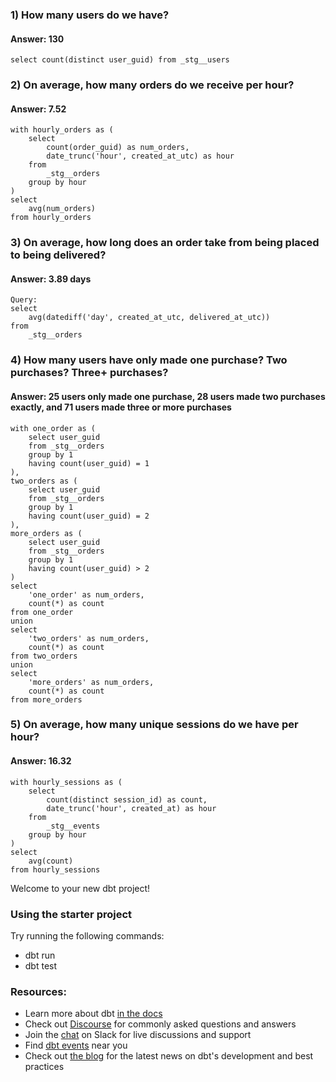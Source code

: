 ### 1) How many users do we have?

#### Answer: 130

```
select count(distinct user_guid) from _stg__users
```

### 2) On average, how many orders do we receive per hour?
#### Answer: 7.52

```
with hourly_orders as (
    select 
        count(order_guid) as num_orders,
        date_trunc('hour', created_at_utc) as hour
    from 
        _stg__orders
    group by hour
)
select  
    avg(num_orders)
from hourly_orders 
```

### 3) On average, how long does an order take from being placed to being delivered?
#### Answer: 3.89 days

```
Query:
select 
    avg(datediff('day', created_at_utc, delivered_at_utc))
from 
    _stg__orders
```

### 4) How many users have only made one purchase? Two purchases? Three+ purchases?
#### Answer: 25 users only made one purchase, 28 users made two purchases exactly, and 71 users made three or more purchases

```
with one_order as (
    select user_guid
    from _stg__orders
    group by 1
    having count(user_guid) = 1
),
two_orders as (
    select user_guid
    from _stg__orders
    group by 1
    having count(user_guid) = 2
),
more_orders as (
    select user_guid
    from _stg__orders
    group by 1
    having count(user_guid) > 2
)
select
    'one_order' as num_orders,
    count(*) as count
from one_order
union
select
    'two_orders' as num_orders,
    count(*) as count
from two_orders
union
select
    'more_orders' as num_orders,
    count(*) as count
from more_orders
```

### 5) On average, how many unique sessions do we have per hour?
#### Answer: 16.32

```
with hourly_sessions as (
    select 
        count(distinct session_id) as count,
        date_trunc('hour', created_at) as hour
    from
        _stg__events
    group by hour 
)
select
    avg(count)
from hourly_sessions
```

Welcome to your new dbt project!

### Using the starter project

Try running the following commands:
- dbt run
- dbt test


### Resources:
- Learn more about dbt [in the docs](https://docs.getdbt.com/docs/introduction)
- Check out [Discourse](https://discourse.getdbt.com/) for commonly asked questions and answers
- Join the [chat](https://community.getdbt.com/) on Slack for live discussions and support
- Find [dbt events](https://events.getdbt.com) near you
- Check out [the blog](https://blog.getdbt.com/) for the latest news on dbt's development and best practices
